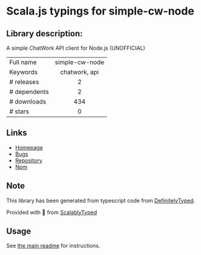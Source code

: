 
# Scala.js typings for simple-cw-node


## Library description:
A simple ChatWork API client for Node.js (UNOFFICIAL)

|                    |                 |
| ------------------ | :-------------: |
| Full name          | simple-cw-node |
| Keywords           | chatwork, api |
| # releases         | 2 |
| # dependents       | 2 |
| # downloads        | 434 |
| # stars            | 0 |

## Links
- [Homepage](https://github.com/astronaughts/simple-cw-node#readme)
- [Bugs](https://github.com/astronaughts/simple-cw-node/issues)
- [Repository](https://github.com/astronaughts/simple-cw-node)
- [Npm](https://www.npmjs.com/package/simple-cw-node)
    


## Note
This library has been generated from typescript code from [DefinitelyTyped](https://definitelytyped.org).

Provided with :purple_heart: from [ScalablyTyped](https://github.com/oyvindberg/ScalablyTyped)

## Usage
See [the main readme](../../readme.md) for instructions.


